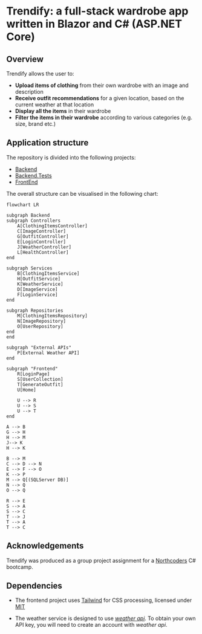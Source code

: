 # Trendify: a full-stack wardrobe app written in Blazor and C# (ASP.NET Core)

## Overview

Trendify allows the user to:
- **Upload items of clothing** from their own wardrobe with an image and description
- **Receive outfit recommendations** for a given location, based on the current weather at that location
- **Display all the items** in their wardrobe
- **Filter the items in their wardrobe** according to various categories (e.g. size, brand etc.)

## Application structure

The repository is divided into the following projects:
- [Backend](WardrobeWebApp/Backend) 
- [Backend.Tests](WardrobeWebApp/Backend.Tests)
- [FrontEnd](WardrobeWebApp/FrontEnd/FrontEnd)

The overall structure can be visualised in the following chart:

```mermaid
flowchart LR

subgraph Backend
subgraph Controllers
    A[ClothingItemsController]
    C[ImageController]
    G[OutfitController]
    E[LoginController]
    J[WeatherController]
    L[HealthController]
end

subgraph Services
    B[ClothingItemsService]
    H[OutfitService] 
    K[WeatherService]
    D[ImageService]
    F[LoginService]
end

subgraph Repositories
    M[ClothingItemsRepository]
    N[ImageRepository]
    O[UserRepository]
end
end

subgraph "External APIs"
    P[External Weather API]
end

subgraph "Frontend"
    R[LoginPage]
    S[UserCollection]
    T[GenerateOutfit]
    U[Home]

    U --> R
    U --> S
    U --> T
end

A --> B
G --> H 
H --> M
J--> K
H --> K

B --> M
C --> D --> N
E --> F --> O
K --> P
M --> Q[(SQLServer DB)]
N --> Q
O --> Q

R --> E
S --> A
S --> C
T --> J
T --> A
T --> C
```

## Acknowledgements
Trendify was produced as a group project assignment for a [Northcoders](https://northcoders.com/) C# bootcamp.

## Dependencies

- The frontend project uses [Tailwind](https://github.com/tailwindlabs/tailwindcss) for CSS processing, licensed under [MIT](https://github.com/tailwindlabs/tailwindcss?tab=MIT-1-ov-file#readme)

- The weather service is designed to use  [_weather api_](https://www.weatherapi.com/). To obtain your own API key, you will need to create an account with _weather api_.